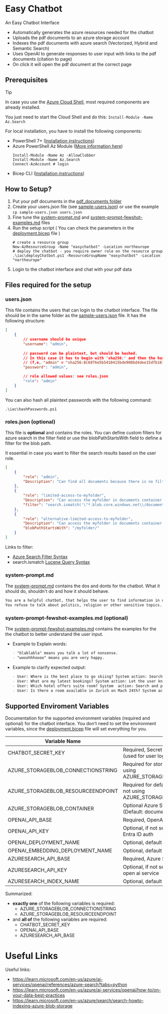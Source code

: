 # Easy Chatbot

An Easy Chatbot Interface

* Automatically generates the azure resources needed for the chatbot
* Uploads the pdf documents to an azure storage account
* Indexes the pdf documents with azure search (Vectorized, Hybrid and Semantic Search)
* Uses OpenAI to generate responses to user input with links to the pdf documents (citation to page)
* On click it will open the pdf document at the correct page


## Prerequisites

> [!TIP]
> In case you use the [Azure Cloud Shell](https://learn.microsoft.com/en-us/azure/cloud-shell/overview), most required components are already installed.
>
> You just need to start the Cloud Shell and do this: ``Install-Module -Name Az.Search``

For local installation, you have to install the following components:

- PowerShell 7+ ([Installation instructions](https://learn.microsoft.com/en-us/powershell/scripting/install/installing-powershell-on-windows?view=powershell-7.4))
- Azure PowerShell Az Module ([More information here](https://learn.microsoft.com/en-us/powershell/azure/install-azps-windows?view=azps-12.4.0&tabs=powershell&pivots=windows-psgallery))
  ```pwsh
  Install-Module -Name Az -AllowClobber
  Install-Module -Name Az.Search
  Connect-AzAccount # login
  ```
- Bicep CLI ([Installation instructions](https://learn.microsoft.com/en-us/azure/azure-resource-manager/bicep/install#windows))

## How to Setup?

1. Put your pdf documents in the [pdf_documents folder](pdf_documents)
1. Create your users.json file (see [sample-users.json](sample-users.json)) or use the example ``cp sample-users.json users.json``
1. Fine tune the [system-prompt.md](system-prompt.md) and [system-prompt-fewshot-examples.md](system-prompt-fewshot-examples.md) files
1. Run the setup script  ( You can check the parameters in the [deployment.bicep](iac/deployment.bicep) file )
    ```pwsh
    # create a resource group
    New-AzResourceGroup -Name "easychatbot" -Location northeurope
    # deploy the chatbot - you require owner role on the resource group
    .\iac\deployChatbot.ps1 -ResourceGroupName "easychatbot" -Location "northeurope"
    ```
1. Login to the chatbot interface and chat with your pdf data

## Files required for the setup

### users.json
This file contains the users that can login to the chatbot interface. The file should be in the same folder as the [sample-users.json](sample-users.json) file.
It has the following structure:
```json
[
    {
        // username should be unique
        "username": "admin",
        
        // password can be plaintext, but should be hashed.
        // In this case it has to begin with 'sha256:' and then the hashed password
        // (f,e, "admin" = "sha256:8c6976e5b5410415bde908bd4dee15dfb167a9c873fc4bb8a81f6f2ab448a918")
        "password": "admin",

        // role allowed values: see roles.json
        "role": "admin"
    }
]
```
You can also hash all plaintext passwords with the following command:
```pwsh
.\iac\hashPasswords.ps1
```

### roles.json (optional)
This file is **optional** and contains the roles. You can define custom filters for azure search in the filter field or use the blobPathStartsWith field to define a filter for the blob path.

It essential in case you want to filter the search results based on the user role.
```json
[
    {
        "role": "admin",
        "Description": "Can find all documents because there is no filter and no blobPathStartsWith defined",
    },
    {
        "role": "limited-access-to-myfolder",
        "Description": "Can access the myfolder in documents container of blob storage",
        "filter": "search.ismatch('\"*.blob.core.windows.net\\/documents\\/myfolder\\/*\"', 'metadata_storage_path')"
    },
    {
        "role": "alternative-limited-access-to-myfolder",
        "Description": "Can access the myfolder in documents container of blob storage",
        "blobPathStartsWith": "/myfolder/"
    }
]
```

Links to filter:
- [Azure Search Filter Syntax](https://learn.microsoft.com/en-us/azure/search/search-query-odata-filter)
- search.ismatch [Lucene Query Syntax](https://learn.microsoft.com/en-us/azure/search/query-lucene-syntax)


### system-prompt.md
The [system-prompt.md](system-prompt.md) contains the dos and donts for the chatbot. What it should do, shouldn't do and how it should behave.
```txt
You are a helpful chatbot, that helps the user to find information in documents.
You refuse to talk about politics, religion or other sensitive topics. Instead, you redirect the user to your role.
```

### system-prompt-fewshot-examples.md (optional)
The [system-prompt-fewshot-examples.md](system-prompt-fewshot-examples.md) contains the examples for the the chatbot to better understand the user input.
- Example to Explain words:
  ```md
  - "blablabla" means you talk a lot of nonsense.
  - "wooohhhoooo" means you are very happy.
  ```
- Example to clarify expected output:
  ```md
  - User: Where is the best place to go skiing? System action: Search and provide answer
  - User: What are my latest bookings? System action: Let the user know that you can't help with that.
  - User: Which hotel offers suite room? System  action: Search and provide answer
  - User: Is there a room available in Zurich on Mach 24th? System action: Let the user know that you can't help with that.
  ```


## Supported Enviroment Variables

Documentation for the supported environment variables (required and optional) for the chatbot interface.
You don't need to set the environment variables, since the [deployment.bicep](iac/deployment.bicep) file will set everything for you.

| Variable Name | Description | Example |
| --- | --- | --- |
| CHATBOT_SECRET_KEY | Required, Secret Key for the chatbot interface (used for user login cookie) | keepItSecretAndDoNotTellAnyone |
| AZURE_STORAGEBLOB_CONNECTIONSTRING | Required for storage account key auth (if not using AZURE_STORAGEBLOB_RESOURCEENDPOINT)  |  DefaultEndpointsProtocol=https;AccountName=your_account_name;AccountKey=your_account_key;EndpointSuffix=core.windows.net |
| AZURE_STORAGEBLOB_RESOURCEENDPOINT | Required for default credential Entra ID auth (if not using AZURE_STORAGEBLOB_CONNECTIONSTRING) | https://your_account_name.blob.core.windows.net |
| AZURE_STORAGEBLOB_CONTAINER | Optional Azure Storage Blob Container Name  (Default: documents) | documents |
| OPENAI_API_BASE | Required, OpenAI API Base URL | https://myazureopenainame.openai.com |
| OPENAI_API_KEY | Optional, if not set will use default credential Entra ID auth | your_openai_api_key |
| OPENAI_DEPLOYMENT_NAME | Optional, default is 'gpt-4o' | gpt-4o |
| OPENAI_EMBEDDING_DEPLOYMENT_NAME | Optional, default is 'text-embedding-ada-002' | text-embedding-ada-002 |
| AZURESEARCH_API_BASE | Required, Azure Search API Base URL | https://myazuresearchname.search.windows.net |
| AZURESEARCH_API_KEY | Optional, if not set will use managed identity of open ai service | your_azuresearch_api_key |
| AZURESEARCH_INDEX_NAME | Optional, default is 'documents' | documents |


Summarized:
- **exactly one** of the following variables is required:
  - AZURE_STORAGEBLOB_CONNECTIONSTRING
  - AZURE_STORAGEBLOB_RESOURCEENDPOINT
- and **all of** the following variables are required:
  - CHATBOT_SECRET_KEY
  - OPENAI_API_BASE
  - AZURESEARCH_API_BASE


# Useful Links
Useful links:
- https://learn.microsoft.com/en-us/azure/ai-services/openai/references/azure-search?tabs=python
- https://learn.microsoft.com/en-us/azure/ai-services/openai/how-to/on-your-data-best-practices
- https://learn.microsoft.com/en-us/azure/search/search-howto-indexing-azure-blob-storage

